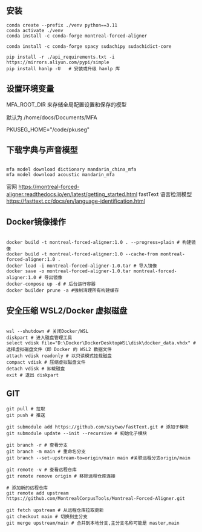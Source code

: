 ## 安装

```
conda create --prefix ./venv python==3.11
conda activate ./venv
conda install -c conda-forge montreal-forced-aligner

conda install -c conda-forge spacy sudachipy sudachidict-core

pip install -r ./api_requirements.txt -i https://mirrors.aliyun.com/pypi/simple
pip install hanlp -U   # 安装或升级 hanlp 库

```

## 设置环境变量

MFA_ROOT_DIR 来存储全局配置设置和保存的模型

默认为 /home/docs/Documents/MFA

PKUSEG_HOME="/code/pkuseg"

## 下载字典与声音模型

```

mfa model download dictionary mandarin_china_mfa
mfa model download acoustic mandarin_mfa

```

官网 https://montreal-forced-aligner.readthedocs.io/en/latest/getting_started.html
fastText 语言检测模型
https://fasttext.cc/docs/en/language-identification.html

## Docker镜像操作

```

docker build -t montreal-forced-aligner:1.0 . --progress=plain # 构建镜像
docker build -t montreal-forced-aligner:1.0 --cache-from montreal-forced-aligner:1.0 .
docker load -i montreal-forced-aligner-1.0.tar # 导入镜像
docker save -o montreal-forced-aligner-1.0.tar montreal-forced-aligner:1.0 # 导出镜像
docker-compose up -d # 后台运行容器
docker builder prune -a #强制清理所有构建缓存

```

## 安全压缩 WSL2/Docker 虚拟磁盘

```

wsl --shutdown # 关闭Docker/WSL
diskpart # 进入磁盘管理工具
select vdisk file="D:\Docker\DockerDesktopWSL\disk\docker_data.vhdx" # 选择虚拟磁盘文件（即 Docker 的 WSL2 数据文件
attach vdisk readonly # 以只读模式挂载磁盘
compact vdisk # 压缩虚拟磁盘文件
detach vdisk # 卸载磁盘
exit # 退出 diskpart

```

## GIT

```
git pull # 拉取
git push # 推送

git submodule add https://github.com/szytwo/fastText.git # 添加子模块
git submodule update --init --recursive # 初始化子模块

git branch -r # 查看分支
git branch -m main # 重命名分支
git branch --set-upstream-to=origin/main main #关联远程分支origin/main 

git remote -v # 查看远程仓库
git remote remove origin # 移除远程仓库连接

# 添加新的远程仓库
git remote add upstream https://github.com/MontrealCorpusTools/Montreal-Forced-Aligner.git 

git fetch upstream # 从远程仓库拉取更新
git checkout main # 切换到主分支
git merge upstream/main # 合并到本地分支,主分支名称可能是 master,main 

```